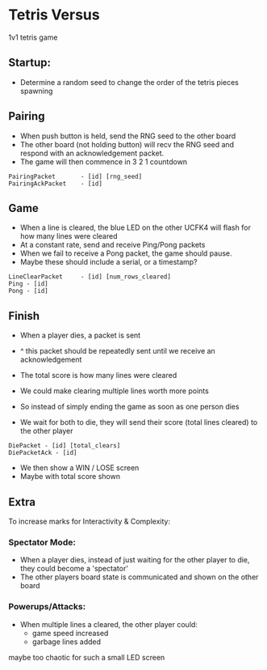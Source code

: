 # Tetris Versus
1v1 tetris game


## Startup:
* Determine a random seed to change the order of the tetris pieces spawning

## Pairing
* When push button is held, send the RNG seed to the other board
* The other board (not holding button) will recv the RNG seed and respond with an acknowledgement packet.
* The game will then commence in 3 2 1 countdown

```
PairingPacket       - [id] [rng_seed]
PairingAckPacket    - [id]
```

## Game
* When a line is cleared, the blue LED on the other UCFK4 will flash for how many lines were cleared
* At a constant rate, send and receive Ping/Pong packets
* When we fail to receive a Pong packet, the game should pause.
* Maybe these should include a serial, or a timestamp?

```
LineClearPacket     - [id] [num_rows_cleared]
Ping - [id]
Pong - [id]
```

## Finish
* When a player dies, a packet is sent
* ^ this packet should be repeatedly sent until we receive an acknowledgement
* The total score is how many lines were cleared

* We could make clearing multiple lines worth more points
* So instead of simply ending the game as soon as one person dies
* We wait for both to die, they will send their score (total lines cleared) to the other player

```
DiePacket - [id] [total_clears]
DiePacketAck - [id]
```

* We then show a WIN / LOSE screen
* Maybe with total score shown



## Extra
To increase marks for Interactivity & Complexity:

### Spectator Mode:
* When a player dies, instead of just waiting for the other player to die, they could become a 'spectator'
* The other players board state is communicated and shown on the other board

### Powerups/Attacks:
* When multiple lines a cleared, the other player could:
    * game speed increased
    * garbage lines added

maybe too chaotic for such a small LED screen